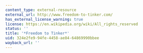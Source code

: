```yaml
---
content_type: external-resource
external_url: http://www.freedom-to-tinker.com/
has_external_license_warning: true
license: https://en.wikipedia.org/wiki/All_rights_reserved
status: ''
title: '*Freedom to Tinker*'
uid: 324e2fe9-94fe-4458-ae84-64869990bbee
wayback_url: ''
---
```

